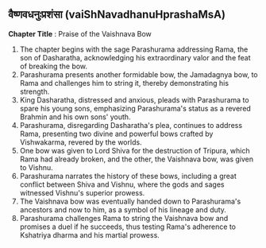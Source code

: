 ## वैष्णवधनुःप्रशंसा (vaiShNavadhanuHprashaMsA)

**Chapter Title** : Praise of the Vaishnava Bow

1. The chapter begins with the sage Parashurama addressing Rama, the son of Dasharatha, acknowledging his extraordinary valor and the feat of breaking the bow.
2. Parashurama presents another formidable bow, the Jamadagnya bow, to Rama and challenges him to string it, thereby demonstrating his strength.
3. King Dasharatha, distressed and anxious, pleads with Parashurama to spare his young sons, emphasizing Parashurama's status as a revered Brahmin and his own sons' youth.
4. Parashurama, disregarding Dasharatha's plea, continues to address Rama, presenting two divine and powerful bows crafted by Vishwakarma, revered by the worlds.
5. One bow was given to Lord Shiva for the destruction of Tripura, which Rama had already broken, and the other, the Vaishnava bow, was given to Vishnu.
6. Parashurama narrates the history of these bows, including a great conflict between Shiva and Vishnu, where the gods and sages witnessed Vishnu's superior prowess.
7. The Vaishnava bow was eventually handed down to Parashurama's ancestors and now to him, as a symbol of his lineage and duty.
8. Parashurama challenges Rama to string the Vaishnava bow and promises a duel if he succeeds, thus testing Rama's adherence to Kshatriya dharma and his martial prowess.
